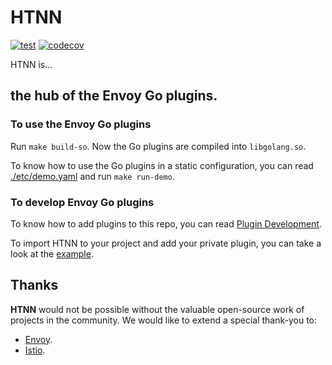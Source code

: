 # HTNN

[![test](https://github.com/mosn/htnn/actions/workflows/test.yml/badge.svg)](https://github.com/mosn/htnn/actions/workflows/test.yml)
[![codecov](https://codecov.io/gh/mosn/htnn/branch/main/graph/badge.svg)](https://codecov.io/gh/mosn/htnn)

HTNN is...

## the hub of the Envoy Go plugins.

### To use the Envoy Go plugins

Run `make build-so`. Now the Go plugins are compiled into `libgolang.so`.

To know how to use the Go plugins in a static configuration, you can read [./etc/demo.yaml](./etc/demo.yaml) and run `make run-demo`.

### To develop Envoy Go plugins

To know how to add plugins to this repo, you can read [Plugin Development](./site/content/en/docs/developer-guide/plugin_development.md).

To import HTNN to your project and add your private plugin, you can take a look at the [example](./examples/dev_your_plugin).

## Thanks

**HTNN** would not be possible without the valuable open-source work of projects in the community. We would like to extend a special thank-you to:

- [Envoy](https://www.envoyproxy.io).
- [Istio](https://istio.io).
